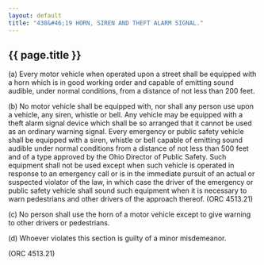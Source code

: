 ```yaml
---
layout: default 
title: "438&#46;19 HORN, SIREN AND THEFT ALARM SIGNAL."
---
```


{{ page.title }}
----------------

​(a) Every motor vehicle when operated upon a street shall be equipped
with a horn which is in good working order and capable of emitting sound
audible, under normal conditions, from a distance of not less than 200
feet.

​(b) No motor vehicle shall be equipped with, nor shall any person use
upon a vehicle, any siren, whistle or bell. Any vehicle may be equipped
with a theft alarm signal device which shall be so arranged that it
cannot be used as an ordinary warning signal. Every emergency or public
safety vehicle shall be equipped with a siren, whistle or bell capable
of emitting sound audible under normal conditions from a distance of not
less than 500 feet and of a type approved by the Ohio Director of Public
Safety. Such equipment shall not be used except when such vehicle is
operated in response to an emergency call or is in the immediate pursuit
of an actual or suspected violator of the law, in which case the driver
of the emergency or public safety vehicle shall sound such equipment
when it is necessary to warn pedestrians and other drivers of the
approach thereof. (ORC 4513.21)

​(c) No person shall use the horn of a motor vehicle except to give
warning to other drivers or pedestrians.

​(d) Whoever violates this section is guilty of a minor misdemeanor.

(ORC 4513.21)
